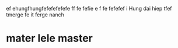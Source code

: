 
ef
ehungfhungfefefefefefe
ff
fe
fefie
e
f
fe
fefefef
i
Hung dai hiep
tfef
tmerge
fe
it
ferge
nanch

mater
lele
master
=========

